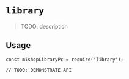 # `library`

> TODO: description

## Usage

```
const mishopLibraryPc = require('library');

// TODO: DEMONSTRATE API
```
